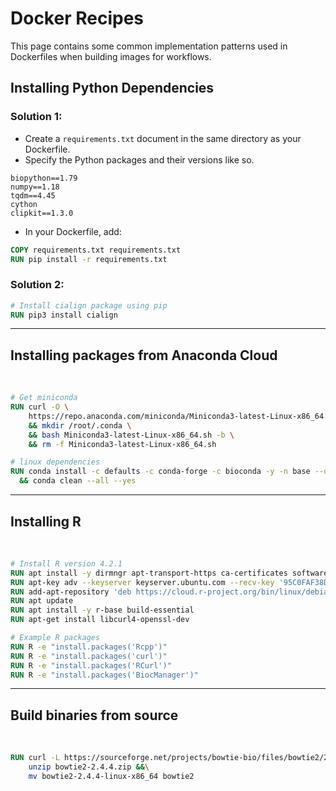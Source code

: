 # Docker Recipes

This page contains some common implementation patterns used in Dockerfiles when building images for workflows.

## Installing Python Dependencies
### Solution 1:
* Create a `requirements.txt` document in the same directory as your Dockerfile.
* Specify the Python packages and their versions like so.
```
biopython==1.79
numpy==1.18
tqdm==4.45
cython
clipkit==1.3.0
```
* In your Dockerfile, add:
```Dockerfile
COPY requirements.txt requirements.txt
RUN pip install -r requirements.txt
```

### Solution 2: 
```Dockerfile
# Install cialign package using pip
RUN pip3 install cialign
```
---
## Installing packages from Anaconda Cloud
<br>

```Dockerfile
# Get miniconda
RUN curl -O \
    https://repo.anaconda.com/miniconda/Miniconda3-latest-Linux-x86_64.sh \
    && mkdir /root/.conda \
    && bash Miniconda3-latest-Linux-x86_64.sh -b \
    && rm -f Miniconda3-latest-Linux-x86_64.sh

# linux dependencies
RUN conda install -c defaults -c conda-forge -c bioconda -y -n base --debug -c bioconda trimmomatic flash numpy cython jinja2 tbb=2020.2 \
  && conda clean --all --yes

```

---
## Installing R
<br>

```Dockerfile
# Install R version 4.2.1
RUN apt install -y dirmngr apt-transport-https ca-certificates software-properties-common gnupg2
RUN apt-key adv --keyserver keyserver.ubuntu.com --recv-key '95C0FAF38DB3CCAD0C080A7BDC78B2DDEABC47B7'
RUN add-apt-repository 'deb https://cloud.r-project.org/bin/linux/debian buster-cran40/'
RUN apt update
RUN apt install -y r-base build-essential
RUN apt-get install libcurl4-openssl-dev

# Example R packages
RUN R -e "install.packages('Rcpp')"
RUN R -e "install.packages('curl')"
RUN R -e "install.packages('RCurl')"
RUN R -e "install.packages('BiocManager')"
```

---
## Build binaries from source
<br>

```Dockerfile
RUN curl -L https://sourceforge.net/projects/bowtie-bio/files/bowtie2/2.4.4/bowtie2-2.4.4-linux-x86_64.zip/download -o bowtie2-2.4.4.zip &&\
    unzip bowtie2-2.4.4.zip &&\
    mv bowtie2-2.4.4-linux-x86_64 bowtie2
```
